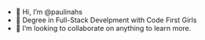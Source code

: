 - 👋 Hi, I’m @paulinahs
- 🌱 Degree in Full-Stack Develpment with Code First Girls
- 💞️ I’m looking to collaborate on anything to learn more.


<!---
paulinahs/paulinahs is a ✨ special ✨ repository because its `README.md` (this file) appears on your GitHub profile.
You can click the Preview link to take a look at your changes.
--->
